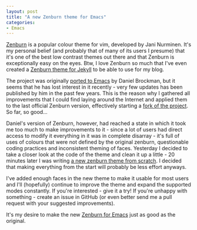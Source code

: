 ```yaml
---
layout: post
title: "A new Zenburn theme for Emacs"
categories:
- Emacs
---
```


[Zenburn](http://slinky.imukuppi.org/zenburnpage/) is a popular colour theme for
vim, developed by Jani Nurminen. It's my personal
belief (and probably that of many of its users I presume) that it's one of the
best low contrast themes out there and that Zenburn is exceptionally
easy on the eyes. Btw, I love Zenburn so much that I've even created a
[Zenburn theme for Jekyll](https://github.com/bbatsov/blog/blob/master/css/syntax.css) to be able to use for my blog.

The project was originally
[ported to Emacs](https://github.com/dbrock/zenburn-el) by Daniel
Brockman, but it seems that he has lost interest in it recently - very
few updates has been published by him in the past few years. This is
the reason why I gathered all improvements that I could find laying
around the Internet and applied them to the last official Zenburn
version, effectively starting
a [fork of the project](https://github.com/bbatsov/zenburn-emacs/blob/master/zenburn-legacy.el). So far, so good...

Daniel's version of Zenburn, however, had reached a state in which it took me
too much to make improvements to it - since a lot of users had direct access
to modify it everything in it was in complete disarray - it's full of
uses of colours that were not defined by the original zenburn,
questionable coding practices and inconsistent theming of
faces. Yesterday I decided to take a closer look at the code of the
theme and clean it up a little - 20 minutes later I was writing [a new
zenburn theme from scratch](https://github.com/bbatsov/zenburn-emacs/blob/master/zenburn.el). I decided that making everything from
the start will probably be less effort anyways. 

I've added enough faces in the new theme to make it usable for most
users and I'll (hopefully) continue to improve the theme and expand
the supported modes constantly. If you're interested - give it a try!
If you're unhappy with something - create an issue in GitHub (or even
better send me a pull request with your suggested improvements).

It's my desire to make the new [Zenburn for Emacs](https://github.com/bbatsov/zenburn-emacs) just as good as the original.
